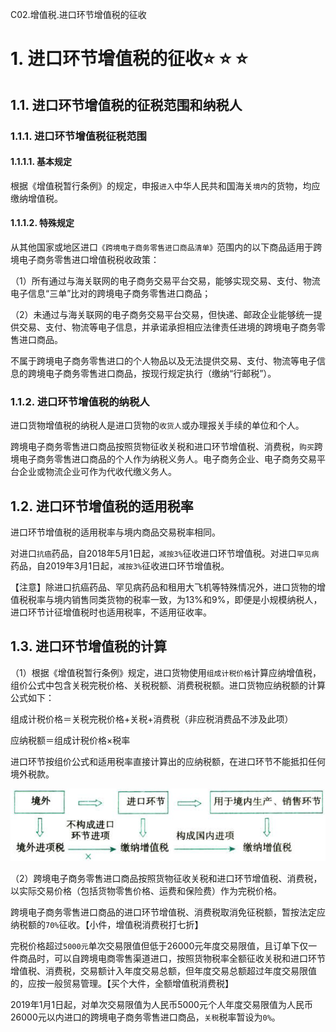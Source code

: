 C02.增值税.进口环节增值税的征收

# 1. 进口环节增值税的征收:star: :star: :star: 

## 1.1. 进口环节增值税的征税范围和纳税人

### 1.1.1. 进口环节增值税征税范围

#### 1.1.1.1. 基本规定

根据《增值税暂行条例》的规定，申报`进入`中华人民共和国海关`境内`的货物，均应缴纳增值税。

#### 1.1.1.2. 特殊规定

从其他国家或地区进口`《跨境电子商务零售进口商品清单》`范围内的以下商品适用于跨境电子商务零售进口增值税税收政策：

（1）所有通过与海关联网的电子商务交易平台交易，能够实现交易、支付、物流电子信息“三单”比对的跨境电子商务零售进口商品；

（2）未通过与海关联网的电子商务交易平台交易，但快递、邮政企业能够统一提供交易、支付、物流等电子信息，并承诺承担相应法律责任进境的跨境电子商务零售进口商品。

不属于跨境电子商务零售进口的个人物品以及无法提供交易、支付、物流等电子信息的跨境电子商务零售进口商品，按现行规定执行（缴纳“行邮税”）。

### 1.1.2. 进口环节增值税的纳税人

进口货物增值税的纳税人是进口货物的`收货人`或办理报关手续的单位和个人。

跨境电子商务零售进口商品按照货物征收关税和进口环节增值税、消费税，`购买`跨境电子商务零售进口商品的个人作为纳税义务人。电子商务企业、电子商务交易平台企业或物流企业可作为代收代缴义务人。

## 1.2. 进口环节增值税的适用税率

进口环节增值税的适用税率与境内商品交易税率相同。

对进口`抗癌`药品，自2018年5月1日起，`减按3%`征收进口环节增值税。对进口`罕见病`药品，自2019年3月1日起，`减按3%`征收进口环节增值税。

【注意】除进口抗癌药品、罕见病药品和租用大飞机等特殊情况外，进口货物的增值税税率与境内销售同类货物的税率一致，为13%和9%，即便是小规模纳税人，进口环节计征增值税时也适用税率，不适用征收率。

## 1.3. 进口环节增值税的计算

（1）根据《增值税暂行条例》规定，进口货物使用`组成计税价格`计算应纳增值税，组价公式中包含关税完税价格、关税税额、消费税税额。进口货物应纳税额的计算公式如下：

组成计税价格＝关税完税价格+关税+消费税（非应税消费品不涉及此项）

应纳税额＝组成计税价格×税率

进口环节按组价公式和适用税率直接计算出的应纳税额，在进口环节不能抵扣任何境外税款。

![](media/53cdb63342b80b0d5677ee3ee9d3a153.png)

（2）跨境电子商务零售进口商品按照货物征收关税和进口环节增值税、消费税，以实际交易价格（包括货物零售价格、运费和保险费）作为完税价格。

跨境电子商务零售进口商品的进口环节增值税、消费税取消免征税额，暂按法定应纳税额的`70%`征收。【小件，增值税消费税打七折】

完税价格超过`5000元`单次交易限值但低于26000元年度交易限值，且订单下仅一件商品时，可以自跨境电商零售渠道进口，按照货物税率全额征收关税和进口环节增值税、消费税，交易额计入年度交易总额，但年度交易总额超过年度交易限值的，应按一般贸易管理。【买个大件，全额增值税消费税】

2019年1月1日起，对单次交易限值为人民币5000元个人年度交易限值为人民币26000元以内进口的跨境电子商务零售进口商品，`关税`税率暂设为`0%`。
